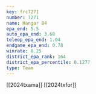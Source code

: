 ```yaml
---
key: frc7271
number: 7271
name: Hangar 84
epa_end: 5.5
auto_epa_end: 3.68
teleop_epa_end: 1.04
endgame_epa_end: 0.78
winrate: 0.25
district_epa_rank: 164
district_epa_percentile: 0.1277
type: Team
---
```

[[2024txama]]
[[2024txfor]]
